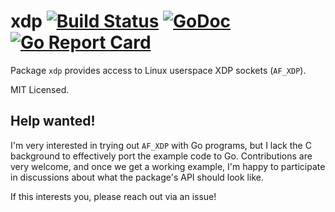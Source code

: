 # xdp [![Build Status](https://travis-ci.org/mdlayher/xdp.svg?branch=master)](https://travis-ci.org/mdlayher/xdp) [![GoDoc](https://godoc.org/github.com/mdlayher/xdp?status.svg)](https://godoc.org/github.com/mdlayher/xdp) [![Go Report Card](https://goreportcard.com/badge/github.com/mdlayher/xdp)](https://goreportcard.com/report/github.com/mdlayher/xdp)

Package `xdp` provides access to Linux userspace XDP sockets (`AF_XDP`).

MIT Licensed.

## Help wanted!

I'm very interested in trying out `AF_XDP` with Go programs, but I lack the
C background to effectively port the example code to Go. Contributions are very
welcome, and once we get a working example, I'm happy to participate in
discussions about what the package's API should look like.

If this interests you, please reach out via an issue!
